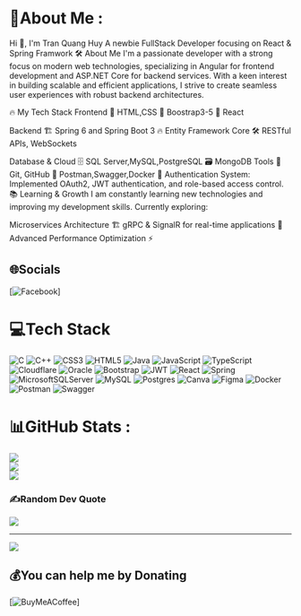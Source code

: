 # 💫About Me :
Hi 👋, I'm Tran Quang Huy
A newbie FullStack Developer focusing on React & Spring Framwork
🛠️ About Me
I'm a passionate developer with a strong focus on modern web technologies, specializing in Angular for frontend development and ASP.NET Core for backend services. With a keen interest in building scalable and efficient applications, I strive to create seamless user experiences with robust backend architectures.

🔥 My Tech Stack
Frontend
📜 HTML,CSS
🎨 Boostrap3-5
🌟 React 

Backend
🏗️ Spring 6 and Spring Boot 3
🔥 Entity Framework Core 
🛠️ RESTful APIs, WebSockets

Database & Cloud
🗄️ SQL Server,MySQL,PostgreSQL
🗃️ MongoDB
Tools
📂 Git, GitHub
🚀 Postman,Swagger,Docker
🔗 Authentication System: Implemented OAuth2, JWT authentication, and role-based access control.
📚 Learning & Growth
I am constantly learning new technologies and improving my development skills. Currently exploring:

Microservices Architecture 🏗️
gRPC & SignalR for real-time applications 📡
Advanced Performance Optimization ⚡

## 🌐Socials
[![Facebook](https://img.shields.io/badge/Facebook-%231877F2.svg?logo=Facebook&logoColor=white)]

# 💻Tech Stack
![C](https://img.shields.io/badge/c-%2300599C.svg?style=for-the-badge&logo=c&logoColor=white) ![C++](https://img.shields.io/badge/c++-%2300599C.svg?style=for-the-badge&logo=c%2B%2B&logoColor=white) ![CSS3](https://img.shields.io/badge/css3-%231572B6.svg?style=for-the-badge&logo=css3&logoColor=white) ![HTML5](https://img.shields.io/badge/html5-%23E34F26.svg?style=for-the-badge&logo=html5&logoColor=white) ![Java](https://img.shields.io/badge/java-%23ED8B00.svg?style=for-the-badge&logo=java&logoColor=white) ![JavaScript](https://img.shields.io/badge/javascript-%23323330.svg?style=for-the-badge&logo=javascript&logoColor=%23F7DF1E) ![TypeScript](https://img.shields.io/badge/typescript-%23007ACC.svg?style=for-the-badge&logo=typescript&logoColor=white) ![Cloudflare](https://img.shields.io/badge/Cloudflare-F38020?style=for-the-badge&logo=Cloudflare&logoColor=white) ![Oracle](https://img.shields.io/badge/Oracle-F80000?style=for-the-badge&logo=oracle&logoColor=white) ![Bootstrap](https://img.shields.io/badge/bootstrap-%23563D7C.svg?style=for-the-badge&logo=bootstrap&logoColor=white) ![JWT](https://img.shields.io/badge/JWT-black?style=for-the-badge&logo=JSON%20web%20tokens) ![React](https://img.shields.io/badge/react-%2320232a.svg?style=for-the-badge&logo=react&logoColor=%2361DAFB) ![Spring](https://img.shields.io/badge/spring-%236DB33F.svg?style=for-the-badge&logo=spring&logoColor=white) ![MicrosoftSQLServer](https://img.shields.io/badge/Microsoft%20SQL%20Sever-CC2927?style=for-the-badge&logo=microsoft%20sql%20server&logoColor=white) ![MySQL](https://img.shields.io/badge/mysql-%2300f.svg?style=for-the-badge&logo=mysql&logoColor=white) ![Postgres](https://img.shields.io/badge/postgres-%23316192.svg?style=for-the-badge&logo=postgresql&logoColor=white) ![Canva](https://img.shields.io/badge/Canva-%2300C4CC.svg?style=for-the-badge&logo=Canva&logoColor=white) 	![Figma](https://img.shields.io/badge/figma-%23F24E1E.svg?style=for-the-badge&logo=figma&logoColor=white) ![Docker](https://img.shields.io/badge/docker-%230db7ed.svg?style=for-the-badge&logo=docker&logoColor=white) ![Postman](https://img.shields.io/badge/Postman-FF6C37?style=for-the-badge&logo=postman&logoColor=white) ![Swagger](https://img.shields.io/badge/-Swagger-%23Clojure?style=for-the-badge&logo=swagger&logoColor=white)
# 📊GitHub Stats :
![](https://github-readme-stats.vercel.app/api?username=chube-coder-2k4&theme=dark&hide_border=false&include_all_commits=false&count_private=false)<br/>
![](https://github-readme-streak-stats.herokuapp.com/?user=chube-coder-2k4&theme=dark&hide_border=false)<br/>
![](https://github-readme-stats.vercel.app/api/top-langs/?username=chube-coder-2k4&theme=dark&hide_border=false&include_all_commits=false&count_private=false&layout=compact)

### ✍️Random Dev Quote
![](https://quotes-github-readme.vercel.app/api?type=horizontal&theme=tokyonight)

---
[![](https://visitcount.itsvg.in/api?id=chube-coder-2k4&icon=0&color=0)](https://visitcount.itsvg.in)

  ## 💰You can help me by Donating
  [![BuyMeACoffee](https://img.shields.io/badge/Buy%20Me%20a%20Coffee-ffdd00?style=for-the-badge&logo=buy-me-a-coffee&logoColor=black)]

  <!-- Proudly created with GPRM ( https://gprm.itsvg.in ) -->
  

